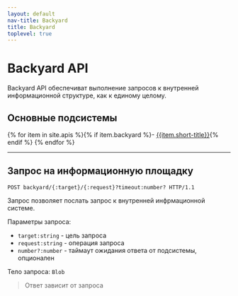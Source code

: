 ```yaml
---
layout: default
nav-title: Backyard
title: Backyard
toplevel: true
---
```

# Backyard API

Backyard API обеспечиват выполнение запросов к внутренней информационной структуре, как к единому целому.


## Основные подсистемы
{% for item in site.apis %}{% if item.backyard %}- [{{item.short-title}}]({{site.baseurl}}{{item.url}}){% endif %}
{% endfor %}

***
## Запрос на информационную площадку
```http
POST backyard/{:target}/{:request}?timeout:number? HTTP/1.1
```

Запрос позволяет послать запрос к внутренней инфрмационной системе.

Параметры запроса:
 - `target:string` - цель запроса
 - `request:string` - операция запроса
 - `number?:number` - таймаут ожидания ответа от подсистемы, опционален
 
Тело запроса: `Blob` 

> Ответ зависит от запроса